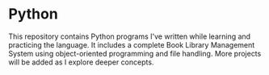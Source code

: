 # Python
This repository contains Python programs I've written while learning and practicing the language. It includes a complete Book Library Management System using object-oriented programming and file handling. More projects will be added as I explore deeper concepts.
